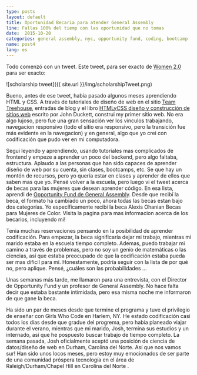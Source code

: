 ```yaml
---
type: posts
layout: default
title: Oportunidad Becaria para atender General Assembly
line: Fallas 100% del tiemp con las oportunidad que no tomas
date:  2015-10-20 
categories: general assembly, nyc, opportunity fund, coding, bootcamp 
name: post4
lang: es
---
```


Todo comenzó con un tweet. Este tweet, para ser exacto de <html><a href="http://women2.com/" target="_blank">Women 2.0</a></html> para ser exacto:

![scholarship tweet]({{ site.url }}/img/scholarshipTweet.png)

Bueno, antes de ese tweet, había pasado algunos meses aprendiendo HTML y CSS. A través de tutoriales de diseño de web en el sitio <html><a href="https://teamtreehouse.com" target="_blank">Team Treehouse</a></html>, entradas de blog y el libro <html><a href="http://www.htmlandcssbook.com/" target="_blank">HTMLyCSS diseño y construcción de sitios web</a></html> escrito por John Duckett, construi my primer sitio web. No era algo lujoso, pero fue una gran sensación ver los vínculos trabajando, navegacion responsivo (todo el sitio era responsivo, pero la transición fue más evidente en la navegacion) y en general, algo que yo crei con codificación que pudo ver en mi computadora. 

Segui leyendo y aprendiendo, usando tutoriales mas complicados de frontend y empeze a aprender un poco del backend, pero algo faltaba, estructura. Aplaudo a las personas que han sido capaces de aprender diseño de web por su cuenta, sin clases, bootcamps, etc. Se que hay un montón de recursos, pero yo quería estar en clases y aprender de ellos que saben mas que yo. Pensé volver a la escuela, pero luego vi el tweet acerca de becas para las mujeres que desean aprender código. En esa lista, aprendi de <html><a href="https://generalassemb.ly/opportunity-fund" target="_blank"> Opportunity Fund de General Assembly</a></html>. Desde que recibí la beca, el formato ha cambiado un poco, ahora todas las becas estan bajo dos categorías. Yo específicamente recibi la beca Alexis Ohanian Becas para Mujeres de Color. Visita la pagina para mas informacion acerca de los becarios, incluyendo mi!

Tenia muchas reservaciones pensando en la posibilidad de aprender codificación. Para empezar, la beca significaría dejar mi trabajo, mientras mi marido estaba en la escuela tiempo completo. Ademas, puedo trabajar mi camino a través de problemas, pero no soy un genio de matemáticas o las ciencias, así que estaba preocupado de que la codificación estaba pueda ser mas dificil para mi. Honestamente, podría seguir con la lista de por qué no, pero aplique. Pensé, ¿cuáles son las probabilidades ...

Unas semanas más tarde, me llamaron para una entrevista, con el Director de Opportunity Fund y un profesor de General Assembly. No hace falta decir que estaba bastante intimidada, pero esa misma noche me informaron de que gane la beca.

Ha sido un par de meses desde que termine el programa y tuve el privilegio de enseñar con Girls Who Code en Harlem, NY. He estado codificación casi todos los días desde que gradue del progrema, pero había planeado viajar durante el verano, mientras que mi marido, Josh, termina sus estudios y un internado, así que he pospuesto buscar trabajo de tiempo completo. La semana pasada, Josh oficialmente aceptó una posición de ciencia de datos/diseño de web en Durham, Carolina del Norte. Así que nos vamos sur! Han sido unos locos meses, pero estoy muy emocionados de ser parte de una comunidad próspera tecnología en el área de Raleigh/Durham/Chapel Hill en Carolina del Norte .
